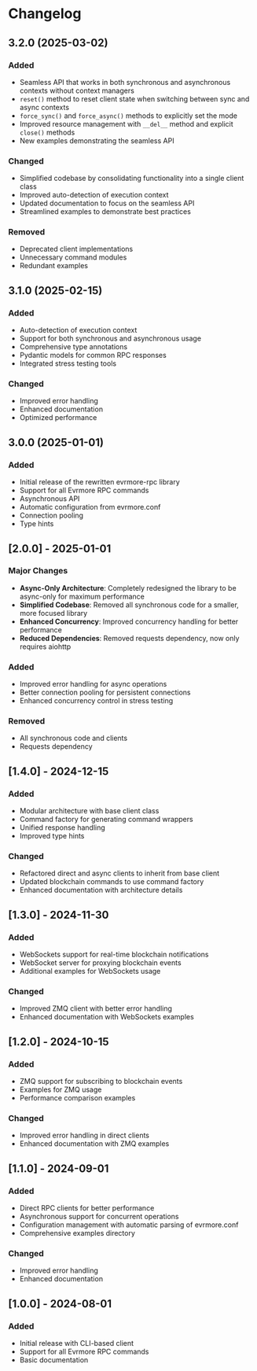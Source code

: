 # Changelog

## 3.2.0 (2025-03-02)

### Added
- Seamless API that works in both synchronous and asynchronous contexts without context managers
- `reset()` method to reset client state when switching between sync and async contexts
- `force_sync()` and `force_async()` methods to explicitly set the mode
- Improved resource management with `__del__` method and explicit `close()` methods
- New examples demonstrating the seamless API

### Changed
- Simplified codebase by consolidating functionality into a single client class
- Improved auto-detection of execution context
- Updated documentation to focus on the seamless API
- Streamlined examples to demonstrate best practices

### Removed
- Deprecated client implementations
- Unnecessary command modules
- Redundant examples

## 3.1.0 (2025-02-15)

### Added
- Auto-detection of execution context
- Support for both synchronous and asynchronous usage
- Comprehensive type annotations
- Pydantic models for common RPC responses
- Integrated stress testing tools

### Changed
- Improved error handling
- Enhanced documentation
- Optimized performance

## 3.0.0 (2025-01-01)

### Added
- Initial release of the rewritten evrmore-rpc library
- Support for all Evrmore RPC commands
- Asynchronous API
- Automatic configuration from evrmore.conf
- Connection pooling
- Type hints

## [2.0.0] - 2025-01-01

### Major Changes

- **Async-Only Architecture**: Completely redesigned the library to be async-only for maximum performance
- **Simplified Codebase**: Removed all synchronous code for a smaller, more focused library
- **Enhanced Concurrency**: Improved concurrency handling for better performance
- **Reduced Dependencies**: Removed requests dependency, now only requires aiohttp

### Added

- Improved error handling for async operations
- Better connection pooling for persistent connections
- Enhanced concurrency control in stress testing

### Removed

- All synchronous code and clients
- Requests dependency

## [1.4.0] - 2024-12-15

### Added

- Modular architecture with base client class
- Command factory for generating command wrappers
- Unified response handling
- Improved type hints

### Changed

- Refactored direct and async clients to inherit from base client
- Updated blockchain commands to use command factory
- Enhanced documentation with architecture details

## [1.3.0] - 2024-11-30

### Added

- WebSockets support for real-time blockchain notifications
- WebSocket server for proxying blockchain events
- Additional examples for WebSockets usage

### Changed

- Improved ZMQ client with better error handling
- Enhanced documentation with WebSockets examples

## [1.2.0] - 2024-10-15

### Added

- ZMQ support for subscribing to blockchain events
- Examples for ZMQ usage
- Performance comparison examples

### Changed

- Improved error handling in direct clients
- Enhanced documentation with ZMQ examples

## [1.1.0] - 2024-09-01

### Added

- Direct RPC clients for better performance
- Asynchronous support for concurrent operations
- Configuration management with automatic parsing of evrmore.conf
- Comprehensive examples directory

### Changed

- Improved error handling
- Enhanced documentation

## [1.0.0] - 2024-08-01

### Added

- Initial release with CLI-based client
- Support for all Evrmore RPC commands
- Basic documentation 